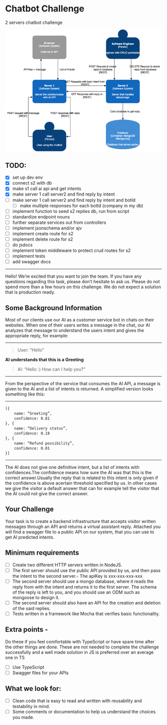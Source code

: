 # Chatbot Challenge
2 servers chatbot challenge


![](architecture.png)


## TODO:
- [x] set up dev env
- [x] connect s2 with db
- [x] make s1 call ai api and get intents
- [x] make server 1 call server2 and find reply by intent
- [ ]  make server 1 call server2 and find reply by intent and botId
	- [ ] make multiple responses for each botId (company in my db)
- [ ] implement function to seed s2 replies db, run from script
- [ ] standardize endpoint nouns
- [ ] further separate services out from controllers
- [ ] implement jsonschema and/or ajv
- [ ] implement create route for s2
- [ ]  implement delete route for s2
- [ ]  do jsdocs
- [ ] implement token middleware to protect crud routes for s2
- [ ] implement tests
- [ ] add swagger docs
- - - -
Hello! We’re excited that you want to join the team.
If you have any questions regarding this task, please don’t hesitate to ask us.
Please do not spend more than a few hours on this challenge. We do not expect a solution that is production ready.

## Some Background Information

Most of our clients use our AI as a customer service bot in chats on their websites.
When one of their users writes a message in the chat, our AI analyzes that message to understand the users intent and gives the appropriate reply, for example:

- - - -
> User: “Hello”

**AI understands that this is a Greeting**

> AI: “Hello :) How can I help you?”
- - - -

From the perspective of the service that consumes the AI API, a message is given to the AI and a list of intents is returned. A simplified version looks something like this:

- - - -
```
[{
	name: “Greeting”,
	confidence: 0.81
}, {
	name: “Delivery status”,
	confidence: 0.18
}, {
	name: “Refund possibility”,
	confidence: 0.01
}]
```
- - - -

The AI does not give one definitive intent, but a list of intents with confidences.The confidence means how sure the AI was that this is the correct answer.Usually the reply that is related to this intent is only given if the confidence is above acertain threshold specified by us. In other cases we give the visitor a default answer that can for example tell the visitor that the AI could not give the correct answer.

## Your Challenge

Your task is to create a backend infrastructure that accepts visitor written messages through an API and returns a virtual assistant reply. Attached you will find a swagger file to a public API on our system, that you can use to get AI predicted intents.

## Minimum requirements
- [ ] Create two different HTTP servers written in NodeJS.
- [ ] The first server should use the public API provided by us, and then pass the intent to the second server.- The apiKey is xxx-xxx-xxx-xxx
- [ ] The second server should use a mongo database, where it reads the reply from with the intent and returns it to the first server. The schema of the reply is left to you, and you should use an ODM such as mongoose to design it.
- [ ] The second server should also have an API for the creation and deletion of the said replies.
- [ ] Tests written in a framework like Mocha that verifies basic functionality.

## Extra points -
Do these if you feel comfortable with TypeScript or have spare time after the other things are done. These are not needed to complete the challenge successfully and a well made solution in JS is preferred over an average one in TS
- [ ] Use TypeScript
- [ ] Swagger files for your APIs

## What we look for:
- [ ] Clean code that is easy to read and written with reusability and testability in mind.
- [ ] Some comments or documentation to help us understand the choices you made.
